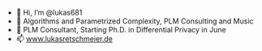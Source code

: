 - 👋 Hi, I’m @lukas681
- 👀 Algorithms and Parametrized Complexity, PLM Consulting and Music
- 💞️ PLM Consultant, Starting Ph.D. in Differential Privacy in June
- 📫 www.lukasretschmeier.de

<!---
lukas681/lukas681 is a ✨ special ✨ repository because its `README.md` (this file) appears on your GitHub profile.
You can click the Preview link to take a look at your changes.
--->
